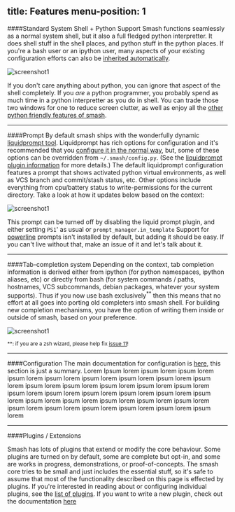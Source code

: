 title: Features
menu-position: 1
---

####Standard System Shell + Python Support
Smash functions seamlessly as a normal system shell, but it also a full fledged python interpretter.  It does shell stuff in the shell places, and python stuff in the python places.  If you're a bash user or an ipython user, many aspects of your existing configuration efforts can also be [inherited automatically](/configuration.html#inheritance).

![screenshot1](/docs/screenshots/demo-python-bash.png?raw=true "screenshot1")

If you don't care anything about python, you can ignore that aspect of the shell completely.  If you *are* a python programmer, you probably spend as much time in a python interpretter as you do in shell.  You can trade those two windows for one to reduce screen clutter, as well as enjoy all the [other python friendly features of smash](#smash-for-python-devs).

-------------------------------------------------------------------------------

<a id="prompts"></a>
####Prompt
By default smash ships with the wonderfully dynamic [liquidprompt tool](#https://github.com/nojhan/liquidprompt).  Liquidprompt has rich options for configuration and it's recommended that you [configure it in the normal way](https://github.com/nojhan/liquidprompt#features-configuration), but, some of these options can be overridden from `~/.smash/config.py`.  (See the [liquidprompt plugin information](#TODO) for more details.)  The default liquidprompt configuration features a prompt that shows activated python virtual environments, as well as VCS branch and commit/stash status, etc.  Other options include everything from cpu/battery status to write-permissions for the current directory.  Take a look at how it updates below based on the context:

![screenshot1](/docs/screenshots/demo-liquidprompt.png?raw=true "screenshot1")

This prompt can be turned off by disabling the liquid prompt plugin, and either setting `PS1`' as usual or ``prompt_manager.in_template`` Support for [powerline](#http://powerline.readthedocs.org/en/latest/usage/other.html?highlight=ipython#ipython-prompt) prompts isn't installed by default, but adding it should be easy.  If you can't live without that, make an issue of it and let's talk about it.

-------------------------------------------------------------------------------

<a id="tab-completion"></a>
####Tab-completion system
Depending on the context, tab completion information is derived either from ipython (for python namespaces, ipython aliases, etc) or directly from bash (for system commands / paths, hostnames, VCS subcommands, debian packages, whatever your system supports).  Thus if you now use bash exclusively<sup>**</sup> then this means that no effort at all goes into porting old completers into smash shell.  For building new completion mechanisms, you have the option of writing them inside or outside of smash, based on your preference.

![screenshot1](/docs/screenshots/demo-completion.png?raw=true "screenshot3")

<sub>**: if you are a zsh wizard, please help fix [issue 11](https://github.com/mattvonrocketstein/smash/issues/11)!</sub>

-------------------------------------------------------------------------------

<a id="configuration"></a>
####Configuration
The main documentation for configuration is [here](/configuration.html), this section is just a summary. Lorem Ipsum lorem ipsum lorem ipsum lorem ipsum lorem ipsum lorem ipsum lorem ipsum lorem ipsum lorem ipsum lorem ipsum lorem ipsum lorem ipsum lorem ipsum lorem ipsum lorem ipsum lorem ipsum lorem ipsum lorem ipsum lorem ipsum lorem ipsum lorem ipsum lorem ipsum lorem ipsum lorem ipsum lorem ipsum lorem ipsum lorem ipsum lorem ipsum lorem ipsum lorem ipsum lorem ipsum lorem

-------------------------------------------------------------------------------

<a id="plugins"></a>
####Plugins / Extensions

Smash has lots of plugins that extend or modify the core behaviour.  Some plugins are turned on by default, some are complete but opt-in, and some are works in progress, demonstrations, or proof-of-concepts.  The smash core tries to be small and just includes the essential stuff, so it's safe to assume that most of the functionality described on this page is effected by plugins.  If you're interested in reading about or configuring individual plugins, see the [list of plugins](/plugins.html#list).  If you want to write a new plugin, check out the documentation [here](#/plugins.html#writing-plugins)

